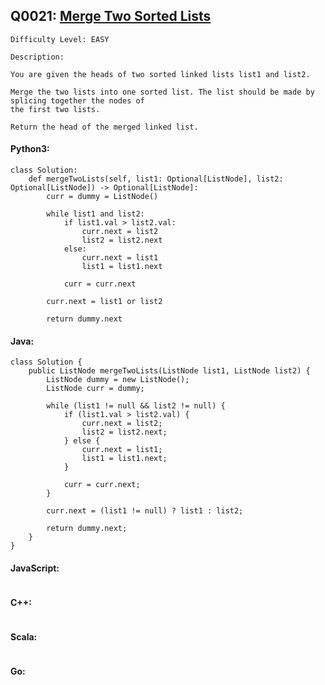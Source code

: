 ## Q0021: [Merge Two Sorted Lists](https://leetcode.com/problems/merge-two-sorted-lists/)

```
Difficulty Level: EASY
```

```
Description:

You are given the heads of two sorted linked lists list1 and list2.

Merge the two lists into one sorted list. The list should be made by splicing together the nodes of
the first two lists.

Return the head of the merged linked list.
```

#### Python3:

```
class Solution:
    def mergeTwoLists(self, list1: Optional[ListNode], list2: Optional[ListNode]) -> Optional[ListNode]:
        curr = dummy = ListNode()

        while list1 and list2:
            if list1.val > list2.val:
                curr.next = list2
                list2 = list2.next
            else:
                curr.next = list1
                list1 = list1.next
            
            curr = curr.next
        
        curr.next = list1 or list2
        
        return dummy.next
```

#### Java:

```
class Solution {
    public ListNode mergeTwoLists(ListNode list1, ListNode list2) {
        ListNode dummy = new ListNode();
        ListNode curr = dummy;

        while (list1 != null && list2 != null) {
            if (list1.val > list2.val) {
                curr.next = list2;
                list2 = list2.next;
            } else {
                curr.next = list1;
                list1 = list1.next;
            }

            curr = curr.next;
        }

        curr.next = (list1 != null) ? list1 : list2;

        return dummy.next;
    }
}
```

#### JavaScript:

```

```

#### C++:

```

```

#### Scala:

```

```

#### Go:

```

```